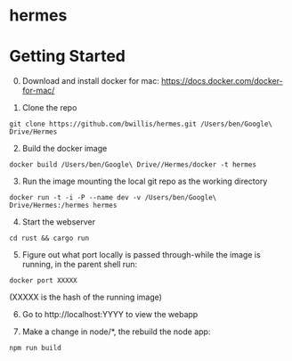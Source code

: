 # hermes

# Getting Started

0. Download and install docker for mac: https://docs.docker.com/docker-for-mac/

1. Clone the repo
```
git clone https://github.com/bwillis/hermes.git /Users/ben/Google\ Drive/Hermes
```

2. Build the docker image
```
docker build /Users/ben/Google\ Drive//Hermes/docker -t hermes
```

3. Run the image mounting the local git repo as the working directory
```
docker run -t -i -P --name dev -v /Users/ben/Google\ Drive/Hermes:/hermes hermes
```

4. Start the webserver
```
cd rust && cargo run
```

5. Figure out what port locally is passed through-while the image is running, in the parent shell run:
```
docker port XXXXX
```
(XXXXX is the hash of the running image)

6. Go to http://localhost:YYYY to view the webapp

7. Make a change in node/*, the rebuild the node app:
```
npm run build
```
